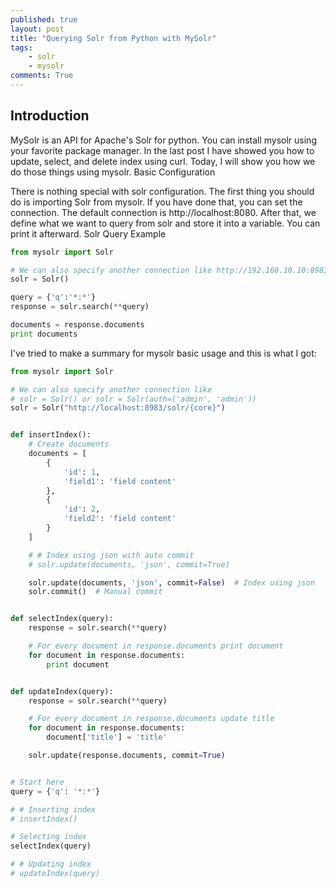 ```yaml
---
published: true
layout: post
title: "Querying Solr from Python with MySolr"
tags:
    - solr
    - mysolr
comments: True
---
```


## Introduction

MySolr is an API for Apache's Solr for python. You can install mysolr using your favorite package manager. In the last post I have showed you how to update, select, and delete index using curl. Today, I will show you how we do those things using mysolr.
Basic Configuration

There is nothing special with solr configuration. The first thing you should do is importing Solr from mysolr. If you have done that, you can set the connection. The default connection is http://localhost:8080. After that, we define what we want to query from solr and store it into a variable. You can print it afterward.
Solr Query Example

``` python
from mysolr import Solr

# We can also specify another connection like http://192.168.10.10:8983/solr/{core}
solr = Solr()

query = {'q':'*:*'}
response = solr.search(**query)

documents = response.documents
print documents
```

I've tried to make a summary for mysolr basic usage and this is what I got:

``` python
from mysolr import Solr

# We can also specify another connection like
# solr = Solr() or solr = Solr(auth=('admin', 'admin'))
solr = Solr("http://localhost:8983/solr/{core}")


def insertIndex():
    # Create documents
    documents = [
        {
            'id': 1,
            'field1': 'field content'
        },
        {
            'id': 2,
            'field2': 'field content'
        }
    ]

    # # Index using json with auto commit
    # solr.update(documents, 'json', commit=True)

    solr.update(documents, 'json', commit=False)  # Index using json
    solr.commit()  # Manual commit


def selectIndex(query):
    response = solr.search(**query)

    # For every document in response.documents print document
    for document in response.documents:
        print document


def updateIndex(query):
    response = solr.search(**query)

    # For every document in response.documents update title
    for document in response.documents:
        document['title'] = 'title'

    solr.update(response.documents, commit=True)


# Start here
query = {'q': '*:*'}

# # Inserting index
# insertIndex()

# Selecting index
selectIndex(query)

# # Updating index
# updateIndex(query)
```
